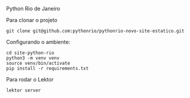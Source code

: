 Python Rio de Janeiro

Para clonar o projeto
```console
git clone git@github.com:pythonrio/pythonrio-novo-site-estatico.git
```

Configurando o ambiente:
```console
cd site-python-rio
python3 -m venv venv
source venv/bin/activate
pip install -r requirements.txt
```

Para rodar o Lektor
```console
lektor server
```
